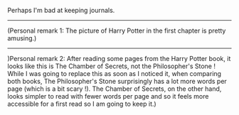 Perhaps I'm bad at keeping journals.

______________

(Personal remark 1: The picture of Harry Potter in the first chapter is pretty amusing.)

______________

)Personal remark 2: After reading some pages from the Harry Potter book, it looks like this is The Chamber of Secrets, not the Philosopher's Stone ! While I was going to replace this as soon as I noticed it, when comparing both books, The Philosopher's Stone surprisingly has a lot more words per page (which is a bit scary !). The Chamber of Secrets, on the other hand, looks simpler to read with fewer words per page and so it feels more accessible for a first read so I am going to keep it.)
